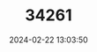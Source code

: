 ---
title: "34261"
category: "Cryptocarya palawanensis"
draft: false
date: 2024-02-22 13:03:50
languages:
  Filipino; Pilipino: ["Paren"]
---